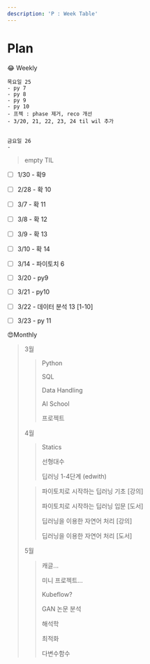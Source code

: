 ```yaml
---
description: 'P : Week Table'
---
```


# Plan

😂 Weekly

```text
목요일 25
- py 7
- py 8
- py 9
- py 10
- 프젝 : phase 제거, reco 개선
- 3/20, 21, 22, 23, 24 til wil 추가


금요일 26
- 

```



> empty TIL

* [ ] 1/30 - 확9
* [ ] 2/28 - 확 10
* [ ] 3/7 - 확 11
* [ ] 3/8 - 확 12 
* [ ] 3/9 - 확 13
* [ ] 3/10 - 확 14
* [ ] 3/14 - 파이토치 6
* [ ] 3/20 - py9
* [ ] 3/21 - py10
* [ ] 3/22 - 데이터 분석 13 \[1-10\]
* [ ] 3/23 - py 11





😍Monthly

> 3월
>
> > Python
> >
> > SQL
> >
> > Data Handling
> >
> > AI School 
> >
> > 프로젝트
>
> 4월
>
> > Statics
> >
> > 선형대수
> >
> > 딥러닝 1-4단계 \(edwith\)
>
> > 파이토치로 시작하는 딥러닝 기초 \[강의\]
> >
> > 파이토치로 시작하는 딥러닝 입문 \[도서\]
> >
> > 딥러닝을 이용한 자연어 처리 \[강의\]
> >
> > 딥러닝을 이용한 자연어 처리 \[도서\]
>
> 5월
>
> > 캐글...
> >
> > 미니 프로젝트...
> >
> > Kubeflow?
> >
> > GAN 논문 분석
> >
> > 해석학
> >
> > 최적화
> >
> > 다변수함수

